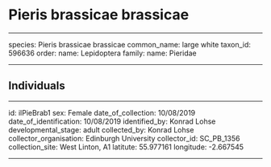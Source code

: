 # Pieris brassicae brassicae

---
species: Pieris brassicae brassicae
common_name: large white
taxon_id: 596636
order:
  name: Lepidoptera
family:
  name: Pieridae

---

## Individuals

---
id: ilPieBrab1
sex: Female
date_of_collection: 10/08/2019
date_of_identification: 10/08/2019
identified_by: Konrad Lohse
developmental_stage: adult
collected_by: Konrad Lohse
collector_organisation: Edinburgh University
collector_id: SC_PB_1356
collection_site: West Linton, A1
latitute: 55.977161
longitude: -2.667545

---

